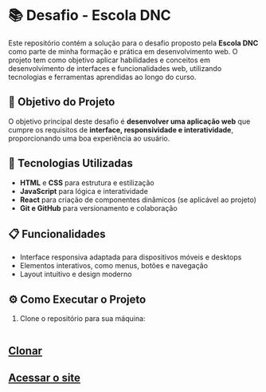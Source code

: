 # 📚 Desafio - Escola DNC

Este repositório contém a solução para o desafio proposto pela **Escola DNC** como parte de minha formação e prática em desenvolvimento web. 
O projeto tem como objetivo aplicar habilidades e conceitos em desenvolvimento de interfaces e funcionalidades web, utilizando tecnologias e ferramentas aprendidas ao longo do curso.

## 🌟 Objetivo do Projeto
O objetivo principal deste desafio é **desenvolver uma aplicação web** que cumpre os requisitos de **interface, responsividade e interatividade**, proporcionando uma boa experiência ao usuário. 

## 🚀 Tecnologias Utilizadas
- **HTML** e **CSS** para estrutura e estilização
- **JavaScript** para lógica e interatividade
- **React** para criação de componentes dinâmicos (se aplicável ao projeto)
- **Git e GitHub** para versionamento e colaboração

## 📋 Funcionalidades
- Interface responsiva adaptada para dispositivos móveis e desktops
- Elementos interativos, como menus, botões e navegação
- Layout intuitivo e design moderno

## ⚙️ Como Executar o Projeto
1. Clone o repositório para sua máquina:
   ```bash
 ##  [Clonar](https://github.com/elasoares/The-Dev-News)
 ##   [Acessar o site](https://elasoares.github.io/The-Dev-News/)
